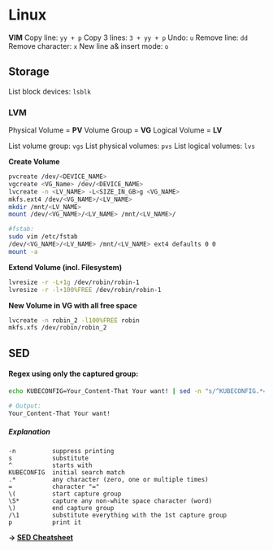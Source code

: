 # Linux
**VIM**
Copy line: `yy + p`
Copy 3 lines: `3 + yy + p`
Undo: `u`
Remove line: `dd`
Remove character: `x`
New line a& insert mode: `o`

## Storage
List block devices: `lsblk`

### LVM
Physical Volume = **PV**
Volume Group = **VG**
Logical Volume = **LV**

List volume group: `vgs`
List physical volumes: `pvs`
List logical volumes: `lvs`

**Create Volume**
```bash
pvcreate /dev/<DEVICE_NAME>
vgcreate <VG_Name> /dev/<DEVICE_NAME>
lvcreate -n <LV_NAME> -L<SIZE_IN_GB>g <VG_NAME>
mkfs.ext4 /dev/<VG_NAME>/<LV_NAME>
mkdir /mnt/<LV_NAME>
mount /dev/<VG_NAME>/<LV_NAME> /mnt/<LV_NAME>/

#fstab:
sudo vim /etc/fstab
/dev/<VG_NAME>/<LV_NAME> /mnt/<LV_NAME> ext4 defaults 0 0
mount -a
```


**Extend Volume (incl. Filesystem)**
```bash
lvresize -r -L+1g /dev/robin/robin-1
lvresize -r -l+100%FREE /dev/robin/robin-1
```


**New Volume in VG with all free space**
```bash
lvcreate -n robin_2 -l100%FREE robin
mkfs.xfs /dev/robin/robin_2
```



## SED
#### Regex using only the captured group: 
```bash
echo KUBECONFIG=Your_Content-That Your want! | sed -n "s/^KUBECONFIG.*=\(\S*\)/\1/p"

# Output:
Your_Content-That Your want!
```

##### Explanation
```
-n          suppress printing
s           substitute
^           starts with
KUBECONFIG  initial search match
.*          any character (zero, one or multiple times)
=           character "="
\(          start capture group
\S*         capture any non-white space character (word)
\)          end capture group
/\1         substitute everything with the 1st capture group
p           print it
```

**-> [SED Cheatsheet](https://quickref.me/sed)**